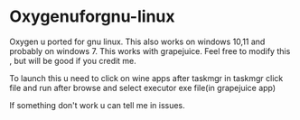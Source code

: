 # Oxygenuforgnu-linux
Oxygen u ported for gnu linux. This also works on windows 10,11 and probably on windows 7.
This works with grapejuice.
Feel free to modify this , but will be good if you credit me.

To launch this u need to click on wine apps after taskmgr in taskmgr click file and run after browse and select executor exe file(in grapejuice app)

If something don't work u can tell me in issues.

